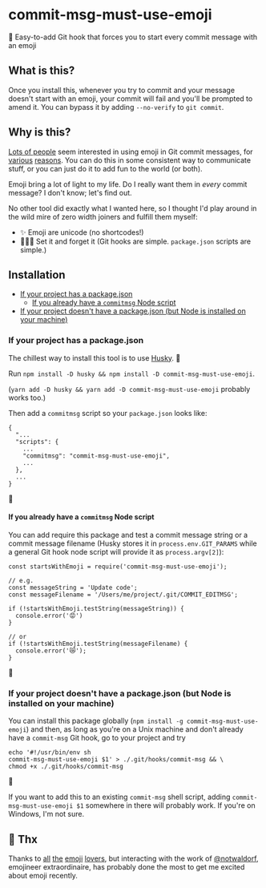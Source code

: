 # commit-msg-must-use-emoji
💌 Easy-to-add Git hook that forces you to start every commit message with an emoji

## What is this?

Once you install this, whenever you try to commit and your message doesn't start with an emoji, your commit will fail and you'll be prompted to amend it. You can bypass it by adding `--no-verify` to `git commit`.

## Why is this?

[Lots of people](https://www.npmjs.com/search?q=emoji+commit) seem interested in using emoji in Git commit messages, for [various](https://gitmoji.carloscuesta.me/) [reasons](https://github.com/atom/atom/blob/master/CONTRIBUTING.md#git-commit-messages). You can do this in some consistent way to communicate stuff, or you can just do it to add fun to the world (or both).

Emoji bring a lot of light to my life. Do I really want them in *every* commit message? I don't know; let's find out.

No other tool did exactly what I wanted here, so I thought I'd play around in the wild mire of zero width joiners and fulfill them myself:
* ✨ Emoji are unicode (no shortcodes!)
* 🏄🏽‍♀️ Set it and forget it (Git hooks are simple. `package.json` scripts are simple.)

## Installation

* [If your project has a package.json](#if-your-project-has-a-packagejson)
  * [If you already have a `commitmsg` Node script](#if-you-already-have-a-commitmsg-node-script)
* [If your project doesn't have a package.json (but Node is installed on your machine)](#if-your-project-doesnt-have-a-packagejson-but-node-is-installed-on-your-machine)

### If your project has a package.json

The chillest way to install this tool is to use [Husky](https://github.com/typicode/husky). 🐶

Run `npm install -D husky && npm install -D commit-msg-must-use-emoji`.

(`yarn add -D husky && yarn add -D commit-msg-must-use-emoji` probably works too.)

Then add a `commitmsg` script so your `package.json` looks like:

```
{
  "...
  "scripts": {
    ...
    "commitmsg": "commit-msg-must-use-emoji",
    ...
  },
  ...
}
```

🎉

#### If you already have a `commitmsg` Node script

You can add require this package and test a commit message string or a commit message filename (Husky stores it in `process.env.GIT_PARAMS` while a general Git hook node script will provide it as `process.argv[2]`):

```
const startsWithEmoji = require('commit-msg-must-use-emoji');

// e.g.
const messageString = 'Update code';
const messageFilename = '/Users/me/project/.git/COMMIT_EDITMSG';

if (!startsWithEmoji.testString(messageString)) {
  console.error('😡')
}

// or
if (!startsWithEmoji.testString(messageFilename) {
  console.error('😿');
}
```

🎉

### If your project doesn't have a package.json (but Node is installed on your machine)

You can install this package globally (`npm install -g commit-msg-must-use-emoji`) and then, as long as you're on a Unix machine and don't already have a `commit-msg` Git hook, go to your project and try

```
echo '#!/usr/bin/env sh
commit-msg-must-use-emoji $1' > ./.git/hooks/commit-msg && \
chmod +x ./.git/hooks/commit-msg
```

🎉

If you want to add this to an existing `commit-msg` shell script, adding `commit-msg-must-use-emoji $1` somewhere in there will probably work. If you're on Windows, I'm not sure.

## 🌻 Thx

Thanks to [all](https://medium.com/@tessr/making-money-530d2bb2b8f7) [the](https://www.nytimes.com/2016/11/09/arts/secrets-of-the-emoji-world-now-with-its-own-convention-emojicon.html) [emoji](http://99percentinvisible.org/episode/person-lotus-position/) [lovers](https://xkcd.com/1870/), but interacting with the work of [@notwaldorf](https://github.com/notwaldorf/), emojineer extraordinaire, has probably done the most to get me excited about emoji recently.
